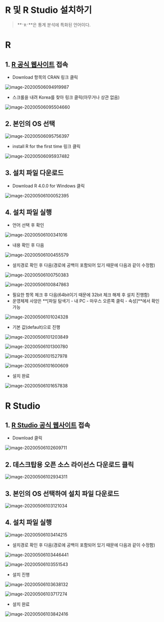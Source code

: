 #  R 및 R Studio 설치하기

> **`'R'`**은 통계 분석에 특화된 언어이다.

# R

## 1. [R  공식 웹사이트](https://www.r-project.org/) 접속

* Download 항목의 CRAN 링크 클릭

![image-20200506094919987](images/image-20200506094919987.png)

* 스크롤을 내려 Korea를 찾아 링크 클릭(아무거나 상관 없음)

![image-20200506095504660](images/image-20200506095504660.png)

## 2. 본인의 OS 선택

![image-20200506095756397](images/image-20200506095756397.png)

* install R for the first time 링크 클릭

![image-20200506095937482](images/image-20200506095937482.png)

## 3. 설치 파일 다운로드

* Download R 4.0.0 for Windows 클릭

![image-20200506100052395](images/image-20200506100052395.png)

## 4. 설치 파일 실행

* 언어 선택 후 확인

![image-20200506100341016](images/image-20200506100341016.png)

* 내용 확인 후 다음

![image-20200506100455579](images/image-20200506100455579.png)

* 설치경로 확인 후 다음(경로에 공백이 포함되어 있기 때문에 다음과 같이 수정함)

![image-20200506100750383](images/image-20200506100750383.png)

![image-20200506100847863](images/image-20200506100847863.png)

* 필요한 항목 체크 후 다음(64bit이기 때문에 32bit 체크 해제 후 설치 진행함)
* 운영체제 사양은 **[파일 탐색기 - 내 PC - 마우스 오른쪽 클릭 - 속성]**에서 확인 가능

![image-20200506101024328](images/image-20200506101024328.png)

* 기본 값(default)으로 진행

![image-20200506101203849](images/image-20200506101203849.png)

![image-20200506101300780](images/image-20200506101300780.png)

![image-20200506101527978](images/image-20200506101527978.png)

![image-20200506101600609](images/image-20200506101600609.png)

* 설치 완료

![image-20200506101657838](images/image-20200506101657838.png)

# R Studio

## 1. [R Studio 공식 웹사이트](https://rstudio.com/) 접속

* Download 클릭

![image-20200506102609711](images/image-20200506102609711.png)

## 2. 데스크탑용 오픈 소스 라이선스 다운로드 클릭

![image-20200506102934311](images/image-20200506102934311.png)

## 3. 본인의 OS 선택하여 설치 파일 다운로드

![image-20200506103121034](images/image-20200506103121034.png)

## 4. 설치 파일 실행

![image-20200506103414215](images/image-20200506103414215.png)

* 설치경로 확인 후 다음(경로에 공백이 포함되어 있기 때문에 다음과 같이 수정함)

![image-20200506103446441](images/image-20200506103446441.png)

![image-20200506103551543](images/image-20200506103551543.png)

* 설치 진행

![image-20200506103638132](images/image-20200506103638132.png)

![image-20200506103717274](images/image-20200506103717274.png)

* 설치 완료

![image-20200506103842416](images/image-20200506103842416.png)